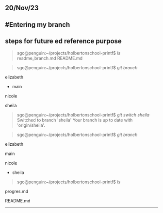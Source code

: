 20/Nov/23 
---
#Entering my branch
---
steps for future ed reference purpose
---
> sgc@penguin:~/projects/holbertonschool-printf$ *ls*
readme_branch.md  README.md

> sgc@penguin:~/projects/holbertonschool-printf$ *git branch*

 elizabeth

 * main

 nicole

 sheila

> sgc@penguin:~/projects/holbertonschool-printf$ *git switch sheila*
Switched to branch 'sheila'
Your branch is up to date with 'origin/sheila'.

> sgc@penguin:~/projects/holbertonschool-printf$ *git branch*

 elizabeth
 
 main

 nicole

* sheila

> sgc@penguin:~/projects/holbertonschool-printf$ *ls*

progres.md 

 README.md

---
